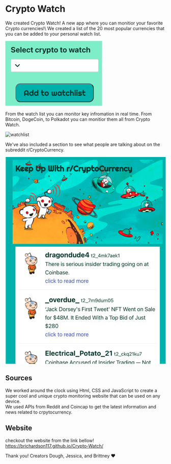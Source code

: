 # Crypto Watch

We created Crypto Watch! A new app where you can monitior your favorite Crypto currencies!\ 
We created a list of the 20 most popular currencies that you can be added to your personal watch list.

![dropdown-menu](assets/images/dropdow.png)

From the watch list  you can monitor key infromation in real time. 
From Bitcoin, DogeCoin, to Polkadot you can monitior them all from Crypto Watch.

![watchlist]()

We've also included a section to see what people are talking about on the subreddit r/CryptoCurrency.

![reddit-updates](assets/images/redditupdates.png)


## Sources
We worked around the clock using Html, CSS and JavaScript to create a super cool and unique crypto monitoring website that can be used on any device.\
We used APIs from Reddit and Coincap to get the latest information and news related to crpytocurrency.

## Website 
checkout the website from the link bellow!
https://brichardson117.github.io/Crypto-Watch/ 


Thank you!
Creators Dough, Jessica, and Brittney ❤️
